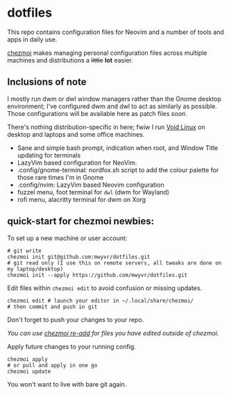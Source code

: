 # dotfiles

This repo contains configuration files for Neovim and a number of tools and apps in daily use.

 [chezmoi](https://www.chezmoi.io/quick-start/) makes managing personal configuration 
 files across multiple machines and distributions a ~~little~~ **lot** easier.

## Inclusions of note

I mostly run dwm or dwl window managers rather than the Gnome desktop
environment; I've configured dwm and dwl to act as similarly as possible. Those
configurations will be available here as patch files *soon*.

There's nothing distribution-specific in here; fwiw I run [Void
Linux](https://voidlinux.org/) on desktop and laptops and some office machines.


* Sane and simple bash prompt, indication when root, and Window Title updating for terminals
* LazyVim based configuration for NeoVim.
* .config/gnome-terminal: nordfox.sh script to add the colour palette for those rare times I'm in Gnome
* .config/nvim: LazyVim based Neovim configuration
* fuzzel menu, foot terminal for `dwl` (dwm for Wayland)
* rofi menu, alacritty terminal for dwm on Xorg

## quick-start for chezmoi newbies:

To set up a new machine or user account:

    # git write 
    chezmoi init git@github.com:mwyvr/dotfiles.git
    # git read only (I use this on remote servers, all tweaks are done on my laptop/desktop)
    chezmoi init --apply https://github.com/mwyvr/dotfiles.git

Edit files within `chezmoi edit` to avoid confusion or missing updates.

    chezmoi edit # launch your editor in ~/.local/share/chezmoi/
    # then commit and push in git

Don't forget to push your changes to your repo.    

*You can use [chezmoi re-add](https://www.chezmoi.io/user-guide/frequently-asked-questions/usage/#how-do-i-edit-my-dotfiles-with-chezmoi) for files you have edited outside of chezmoi.*

Apply future changes to your running config.

    chezmoi apply
    # or pull and apply in one go
    chezmoi update

You won't want to live with bare git again.
